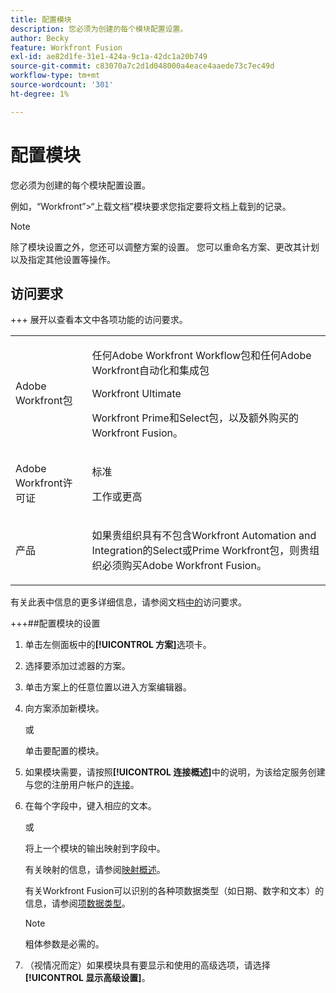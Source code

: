 ```yaml
---
title: 配置模块
description: 您必须为创建的每个模块配置设置。
author: Becky
feature: Workfront Fusion
exl-id: ae82d1fe-31e1-424a-9c1a-42dc1a20b749
source-git-commit: c83070a7c2d1d048000a4eace4aaede73c7ec49d
workflow-type: tm+mt
source-wordcount: '301'
ht-degree: 1%

---
```


# 配置模块

您必须为创建的每个模块配置设置。

例如，“Workfront”>“上载文档”模块要求您指定要将文档上载到的记录。

>[!NOTE]
>
>除了模块设置之外，您还可以调整方案的设置。 您可以重命名方案、更改其计划以及指定其他设置等操作。

## 访问要求

+++ 展开以查看本文中各项功能的访问要求。

<table style="table-layout:auto">
 <col> 
 <col> 
 <tbody> 
  <tr> 
   <td role="rowheader">Adobe Workfront包</td> 
   <td> <p>任何Adobe Workfront Workflow包和任何Adobe Workfront自动化和集成包</p><p>Workfront Ultimate</p><p>Workfront Prime和Select包，以及额外购买的Workfront Fusion。</p> </td> 
  </tr> 
  <tr data-mc-conditions=""> 
   <td role="rowheader">Adobe Workfront许可证</td> 
   <td> <p>标准</p><p>工作或更高</p> </td> 
  </tr> 
  <tr> 
   <td role="rowheader">产品</td> 
   <td>
   <p>如果贵组织具有不包含Workfront Automation and Integration的Select或Prime Workfront包，则贵组织必须购买Adobe Workfront Fusion。</li></ul>
   </td> 
  </tr>
 </tbody> 
</table>

有关此表中信息的更多详细信息，请参阅文档[中的](/help/workfront-fusion/references/licenses-and-roles/access-level-requirements-in-documentation.md)访问要求。

+++##配置模块的设置

1. 单击左侧面板中的&#x200B;**[!UICONTROL 方案]**&#x200B;选项卡。
1. 选择要添加过滤器的方案。
1. 单击方案上的任意位置以进入方案编辑器。
1. 向方案添加新模块。

   或

   单击要配置的模块。

1. 如果模块需要，请按照&#x200B;**[!UICONTROL 连接概述]**&#x200B;中的说明，为该给定服务创建与您的注册用户帐户的[连接](/help/workfront-fusion/get-started-with-fusion/understand-fusion/connection-overview.md)。
1. 在每个字段中，键入相应的文本。

   或

   将上一个模块的输出映射到字段中。

   有关映射的信息，请参阅[映射概述](/help/workfront-fusion/get-started-with-fusion/understand-fusion/mapping-overview.md)。

   有关Workfront Fusion可以识别的各种项数据类型（如日期、数字和文本）的信息，请参阅[项数据类型](/help/workfront-fusion/references/mapping-panel/data-types/item-data-types.md)。

   >[!NOTE]
   >
   >粗体参数是必需的。

1. （视情况而定）如果模块具有要显示和使用的高级选项，请选择&#x200B;**[!UICONTROL 显示高级设置]**。
